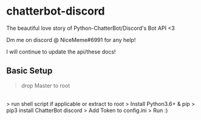 # chatterbot-discord
The beautiful love story of Python-ChatterBot/Discord's Bot API &lt;3

Dm me on discord @ NiceMeme#6991 for any help!

I will continue to update the api/these docs!

## Basic Setup
> drop Master to root
<br>
> run shell script if applicable or extract to root
> Install Python3.6+ & pip
> pip3 install ChatterBot discord
> Add Token to config.ini
> Run :)
